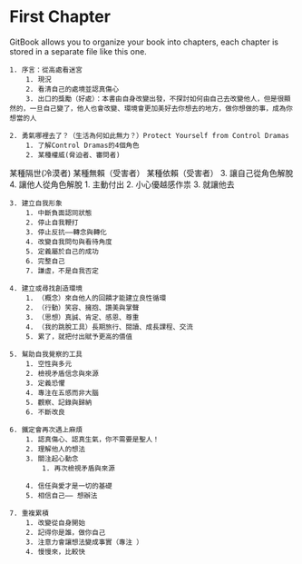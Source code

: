 # First Chapter

GitBook allows you to organize your book into chapters, each chapter is stored in a separate file like this one.


	1. 序言：從高處看迷宮
		1. 現況
		2. 看清自己的處境並認真傷心
		3. 出口的獎勵（好處）：本書由自身改變出發，不探討如何由自己去改變他人，但是很顯然的，一旦自己變了，他人也會改變、環境會更加美好去你想去的地方，做你想做的事，成為你想當的人

	2. 勇氣哪裡去了？（生活為何如此無力？）Protect Yourself from Control Dramas
		1. 了解Control Dramas的4個角色
		2. 某種權威(脅迫者、審問者)
某種隔世(冷漠者)
某種無賴（受害者）
某種依賴（受害者）
		3. 讓自己從角色解脫
		4. 讓他人從角色解脫
			1. 主動付出
			2. 小心優越感作祟
			3. 就讓他去


	3. 建立自我形象
		1. 中斷負面認同狀態
		2. 停止自我鞭打
		3. 停止反抗——轉念與轉化
		4. 改變自我問句與看待角度
		5. 定義屬於自己的成功
		6. 完整自己
		7. 謙虛，不是自我否定

	4. 建立或尋找創造環境
		1. （概念）來自他人的回饋才能建立良性循環
		2. （行動）笑容、擁抱、讚美與掌聲
		3. （思想）真誠、肯定、感恩、尊重
		4. （我的跳脫工具）長期旅行、閱讀、成長課程、交流
		5. 累了，就把付出賦予更高的價值

	5. 幫助自我覺察的工具
		1. 空性與多元
		2. 檢視矛盾信念與來源
		3. 定義恐懼
		4. 專注在五感而非大腦
		5. 觀察、記錄與歸納
		6. 不斷改良

	6. 鐵定會再次遇上麻煩
		1. 認真傷心、認真生氣，你不需要是聖人！
		2. 理解他人的想法
		3. 關注起心動念
			1. 再次檢視矛盾與來源

		4. 信任與愛才是一切的基礎
		5. 相信自己—— 想辦法

	7. 重複累積
		1. 改變從自身開始
		2. 記得你是誰，做你自己
		3. 注意力會讓想法變成事實（專注 ）
		4. 慢慢來，比較快


